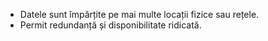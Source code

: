 - Datele sunt împărțite pe mai multe locații fizice sau rețele.
- Permit redundanță și disponibilitate ridicată.
